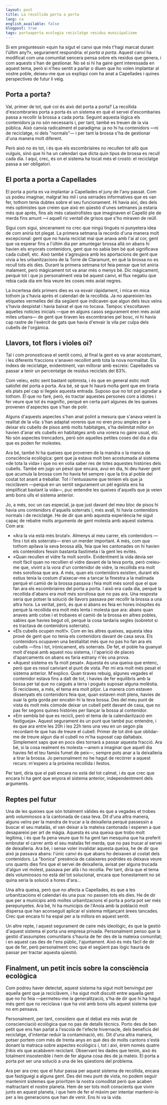 ```yaml
---
layout: post
title: La recollida porta a porta
lang: ca
english_available: false
blogpost: true
tags: portaaporta ecologia reciclatge residus municipalisme
---
```


Si em preguntessin «quin ha sigut el canvi que més t'hagi marcat durant l'últim
any?», segurament respondria: el *porta a porta*. Aquest canvi ha modificat com
una comunitat sencera pensa sobre els residus que genera, i com aquests s'han de
gestionar. No sé si hi ha gaire gent interessada en aquest tema, però si n'heu
sentit a parlar o diuen que ho volen implantar al vostre poble, deixeu-me que us
expliqui com ha anat a Capellades i quines perspectives de futur li veig.

## Porta a porta?

Val, primer de tot, què coi és això del porta a porta? La recollida
d'escombraries porta a porta és un sistema en què el servei d'escombaries passa
a recollir la brossa a cada porta. Seguint aquesta lògica els contenidors ja no
són necessaris i, per tant, també es treuen de la via pública. Això canvia
radicalment el paradigma: ja no hi ha contenidors —ni de reciclatge, ni dels
"normals"— i per tant la brossa s'ha de gestionar d'una manera molt diferent.

Però això no és tot, i és que els escombriaires no recullen tot allò que
vulguis, sinó que hi ha un calendari que dicta quin tipus de brossa es recull
cada dia. I aquí, crec, és on el sistema ha tocat més el crostó: el reciclatge
passa a ser obligatori.

## El porta a porta a Capellades

El porta a porta es va implantar a Capellades el juny de l'any passat. Com us
podeu imaginar, malgrat les mil i una xerrades informatives que es van fer,
tothom tenia dubtes sobre el seu funcionament. Hi havia així, des dels més
optimistes que creien que això en qüestió d'unes setmanes ja estaria més que
après, fins als més catastrofistes que imaginaven el Capelló ple de merda fins
amunt —i aquell ric ventall de grisos que s'ho miraven de reüll.

Sigui com sigui, sincerament no crec que ningú tingués ni punyetera idea de com
aniria tot plegat. La primera setmana la recordo d'una manera molt excepcional:
gent que no havia reciclat mai que anava amb l'ai al cor, gent que va esperar
fins a l'últim dia per amuntegar brossa allà on abans hi havien els enyorats
contenidors, gent que no sabia ben bé què significava cada cubell, etc. Això
també s'agreujava amb les aportacions de gent que vivia a les urbanitzacions de
la Torre de Claramunt, en què la brossa no es recull tots els dies. Durant la
primera setmana tot feia pensar que tot aniria malament, però màgicament tot va
anar més o menys bé. Dic màgicament, perquè tot i que jo personalment veia bé
aquest canvi, el flux negatiu que rebia cada dia em feia veure les coses més
aviat negres.

La incertesa dels primers dies es va esvair ràpidament, i mica en mica tothom ja
s'havia après el calendari de la recollida. Ja no apareixien les etiquetes
vermelles del dia següent que indicaven que algun dels teus veïns s'havia
despistat i havia baixat el que no tocava. Tampoc s'escoltaven aquelles notícies
inicials —que en alguns casos segurament eren més aviat mites urbans— de gent
que tiraven les escombraries pel bosc, ni hi havia cap rastre de l'exèrcit de
gats que havia d'envair la vila per culpa dels cubells de l'orgànica.

## Llavors, tot flors i violes oi?

Tal i com pronosticava el sentit comú, al final la gent es va anar acostumant, i
les diferents fraccions s'anaven recollint amb tota la nova normalitat. Els
índexs de reciclatge, evidentment, van millorar amb escreix: Capellades va passar
a tenir un percentatge de residus reciclats del 83%.

Com veieu, estic sent bastant optimista, i és que en general estic molt satisfet
del porta a porta. Ara bé, sé que hi haurà molta gent que em tiraria els plats
pel cap si llegeix aquesta entrada. Suposo que no tot pot agradar a tothom. El
que no faré, però, és tractar aquestes persones com a idiotes i fer veure que
tot és magnífic, perquè en certa part algunes de les queixes provenen d'aspectes
que s'han de polir.

Alguns d'aquests aspectes s'han anat polint a mesura que s'anava veient la
realitat de la vila: s'han adaptat voreres que no eren prou amples per a deixar
els cubells de pisos amb molts habitatges, s'ha delimitat millor on havien
d'anar els cubells en habitatges amb una vorera no gaire usual, etc. No són
aspectes trencadors, però són aquelles petites coses del dia a dia que es poden
fer molestes.

Ara bé, també hi ha queixes que provenen de la mandra o la manca de consciència
ecològica: gent que ja estava molt ben acostumada al sistema «de tota la vida» i
que no en volia saber res de totes aquestes històries dels cubells. També em
jugo un pèsol que encara, avui en dia, hi deu haver gent que acumula la brossa
com ho havia fet sempre i que la tira al poble del costat tot anant a
treballar. Tot i l'entusiasme que teníem els que ja reciclàvem —perquè en un
sentit segurament un pèl egoïsta ens ha simplificat bastant la vida—, puc
entendre les queixes d'aquells que ja veien amb bons ulls el sistema anterior.

Jo, a més, soc un cas especial, ja que just davant del meu bloc de pisos hi
havia uns contenidors d'aquells soterrats i, més avall, hi havia contenidors
normals i de reciclatge. He de dir que amb aquesta experiència he sigut capaç de
rebatre molts arguments de gent molesta amb aquest sistema. Com ara:

- «Ara la via està més bruta!». Almenys al meu carrer, els contenidors —fins i
  tot els soterrats— eren un merder important. A més, com que tothom apilava la
  seva brossa allà, feia que les cantonades on hi havien els contenidors fessin
  bastanta llastimeta i la gent les evités.
- «Quan recullen el vidre fa molt soroll». Evidentment la vida devia ser molt
  fàcil quan no recollien el vidre davant de la teva porta, però creieu-me que,
  vivint a la vora d'un contenidor de vidre, la recollida era molt més sorollosa
  que ara. A més, quan els contenidors existien, durant els estius tenia la
  costum d'aixecar-me a tancar la finestra a la matinada perquè el camió de la
  brossa passava i feia molt més soroll que el que fan ara els escombriaires del
  porta a porta. I això era cada dia, perquè la recollida d'abans era *molt més*
  sorollosa que no pas ara. Una resposta seria que potser la solució de llavors
  passava per recollir la brossa a una altra hora. La veritat, però, és que si
  abans es feia en hores inòspites és perquè la recollida era molt més lenta i
  molesta que ara: abans quan anaves amb cotxe i et trobaves el camió de la
  brossa en altres pobles, sabies que havies begut oli, perquè la cosa tardaria
  segles (sobretot si es tractava de contenidors soterrats).
- «Els cubells ocupen molt!». Com en les altres queixes, aquesta idea prové de
  gent que no tenia els contenidors davant de casa seva. Els contenidors
  ocupaven una bestialitat més que no pas ho fan ara els cubells —fins i tot,
  irònicament, els soterrats. De fet, el poble ha guanyat molt d'espai amb
  aquest nou sistema, i l'aparició de places d'aparcaments on abans es faria
  estrany n'és una prova.
- «Aquest sistema es fa molt pesat». Aquesta és una queixa que entenc, però que
  es resol canviant el punt de vista. Per mi era molt més pesat el sistema
  anterior. M'explico. Quan tiraves rebuig, algunes vegades el contenidor estava
  fins a dalt de tot, i havies de fer equilibris amb la bossa per tal que no
  caigués a terra i pogués suposar alguna molèstia. Si reciclaves, a més, el
  tema era molt pitjor. La manera com estaven dissenyats els contenidors feia
  que, quan estaven molt plens, havies de suar la gota gorda per encabir-hi la
  teva bossa. Des del meu punt de vista és molt més còmode deixar un cubell
  petit davant de casa, que no pas fer segons quines històries per llançar la
  bossa al contenidor.
- «Em sembla bé que es recicli, però el tema de la calendarització em
  fastigueja». Aquest segurament és un punt que també puc entendre, i és que ara
  entre les 20h i les 22h tens una veu en un segon pla recordant-te que has de
  treure el cubell. Primer de tot diré que oblidar-me de treure algun dia el
  cubell no m'ha suposat cap daltabaix. Simplement saps que en pocs dies tornarà
  a passar aquesta fracció. Ara bé, si la cosa realment és molesta —anem a
  imaginar que aquell dia havies fet el teu famós fumet de peix—, sempre pots
  anar a la deixalleria a tirar la brossa. Jo personalment no he hagut de
  recórrer a aquest recurs: m'espero a la pròxima recollida i llestos.

Per tant, diria que el pati encara no està del tot calmat, i és que crec que
encara hi ha gent que enyora el sistema anterior, independentment dels
arguments.

## Reptes pel futur

Una de les queixes que són totalment vàlides és que a vegades et trobes amb
*voluminosos* a la cantonada de casa teva. Dit d'una altra manera, alguns veïns
per la mandra de trucar a la deixalleria perquè passessin a buscar el seu
matalàs, el van deixar a la mateixa cantonada i esperen a que desapareixi per
art de màgia. Aquesta és una queixa que trobo molt legítima, i és que fa pena
veure que hi ha gent tan mesquina que ha preferit embrutar el carrer amb el seu
matalàs fet merda, que no pas trucar al servei de deixalleria. Ara bé, i sense
voler invalidar aquesta queixa, he de dir que això ja passava abans: l'únic
canvi és que abans ho deixaven al costat dels contenidors. La "bonica" presència
de calaixeres podrides es deixava veure uns quants dies fins que el servei de
deixalleria, avisat per alguna trucada d'algun veí molest, passava per allà i ho
recollia. Per tant, diria que el tema dels voluminosos no està del tot
solucionat, encara que honestament no sé quina seria la solució a hores d'ara...

Una altra queixa, però que no afecta a Capellades, és que a les urbanitzacions
el calendari és una pua: no passen tots els dies. He de dir que per a municipis
amb moltes urbanitzacions el porta a porta pot ser més perepunyetes. Ara bé, hi
ha municipis de l'Anoia amb la població molt dispersa que han aconseguit aplicar
el sistema mitjançant àrees tancades. Crec que encara hi ha espai per a la
millora en aquest sentit.

Un altre repte, i aquest segurament de caire més ideològic, és que la gestió
d'aquest sistema el porta una empresa privada. Personalment penso que la gestió
d'assumptes comunitaris s'hauria de fer des de la mateixa comunitat; i en aquest
cas des de l'ens públic, l'ajuntament. Això és més fàcil de dir que de fer, però
personalment crec que el següent pas lògic hauria de passar per tractar aquesta
qüestió.

## Finalment, un petit incís sobre la consciència ecològica

Com podreu haver detectat, aquest sistema ha sigut molt benvingut per aquella
gent que ja reciclàvem, i ha sigut molt discutit entre aquella gent que no ho
feia —permeteu-me la generalització, s'ha de dir que hi ha hagut més gent que no
reciclava i que ha vist amb bons ulls aquest sistema que no em pensava.

Personalment, per tant, considero que el debat era més aviat de conscienciació
ecològica que no pas de detalls tècnics. Porto des de ben petit que ens han
parlat a l'escola de l'efecte hivernacle, dels beneficis del reciclatge,
d'intentar reduir la contaminació, etc. Dit d'una altra manera, potser portem
com més de trenta anys en què des de molts cantons s'està donant la matraca
sobre aspectes ecològics i, tot i així, érem només quatre *frikis* els que
acabàvem reciclant. Observant les dades que tenim, això és totalment
insostenible i hem de fer alguna cosa des de ja mateix. El porta a porta pot
ser una solució a una de les qüestions del problema.

Ara per ara crec que el futur passa per aquest sistema de recollida, encara que
fastiguegi a alguna gent. Des del meu punt de vista, no podem seguir mantenint
sistemes que prioritzen la nostra comoditat però que acaben maltractant el
nostre planeta. Hem de ser tots molt conscients que vivim junts en aquest
planeta, i que hem de fer el màxim per intentar mantenir-lo per a les
generacions que han de venir. Ens hi va la vida.
